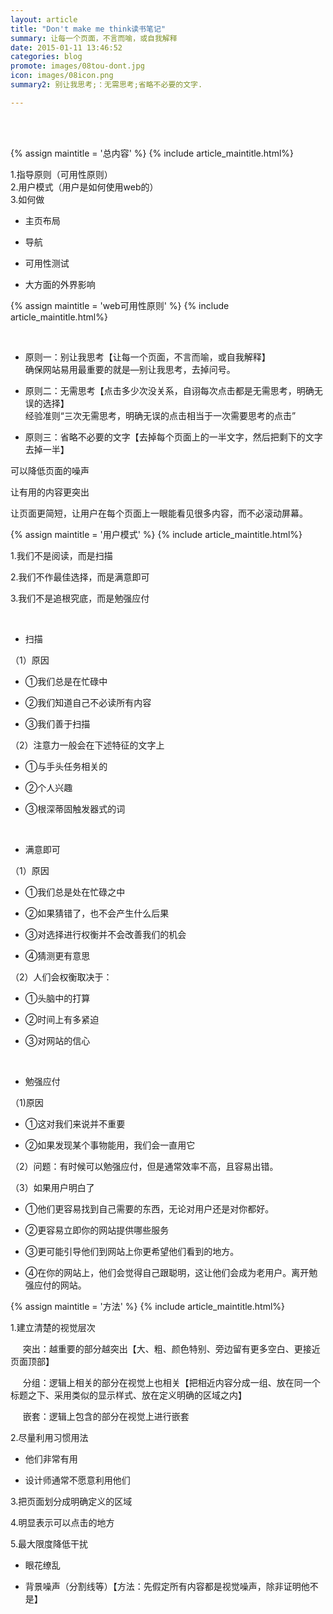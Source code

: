 ```yaml
---
layout: article
title: "Don't make me think读书笔记"
summary: 让每一个页面，不言而喻，或自我解释
date: 2015-01-11 13:46:52
categories: blog
promote: images/08tou-dont.jpg
icon: images/08icon.png
summary2: 别让我思考;：无需思考;省略不必要的文字.

---
```

<br><br>


{% assign maintitle = '总内容' %}
{% include article_maintitle.html%}

<span class="article_subtitle">1.指导原则（可用性原则）</span> <br>
<span class="article_subtitle">2.用户模式（用户是如何使用web的）</span> <br>
<span class="article_subtitle">3.如何做</span> <br>

* 主页布局<br>

* 导航<br>

* 可用性测试<br>

* 大方面的外界影响<br>


{% assign maintitle = 'web可用性原则' %}
{% include article_maintitle.html%}

<br>

* <span class="article_subtitle">原则一：别让我思考【让每一个页面，不言而喻，或自我解释】</span> <br>
 确保网站易用最重要的就是—别让我思考，去掉问号。

* <span class="article_subtitle">原则二：无需思考【点击多少次没关系，自诩每次点击都是无需思考，明确无误的选择】</span> <br>
 经验准则“三次无需思考，明确无误的点击相当于一次需要思考的点击”

* <span class="article_subtitle">原则三：省略不必要的文字【去掉每个页面上的一半文字，然后把剩下的文字去掉一半】</span> <br>

 可以降低页面的噪声

 让有用的内容更突出

 让页面更简短，让用户在每个页面上一眼能看见很多内容，而不必滚动屏幕。



{% assign maintitle = '用户模式' %}
{% include article_maintitle.html%}

1.我们不是阅读，而是<span class="article_subtitle">扫描</span> <br>

2.我们不作最佳选择，而是<span class="article_subtitle">满意即可</span> <br>

3.我们不是追根究底，而是<span class="article_subtitle">勉强应付</span> <br>

<br>

* <span class="article_subtitle">扫描</span> <br>

（1）原因

- ①我们总是在忙碌中

- ②我们知道自己不必读所有内容

- ③我们善于扫描

（2）注意力一般会在下述特征的文字上

- ①与手头任务相关的

- ②个人兴趣

- ③根深蒂固触发器式的词

<br>

* <span class="article_subtitle">满意即可</span> <br>

（1）原因

- ①我们总是处在忙碌之中

- ②如果猜错了，也不会产生什么后果

- ③对选择进行权衡并不会改善我们的机会

- ④猜测更有意思

（2）人们会权衡取决于：

- ①头脑中的打算

- ②时间上有多紧迫

- ③对网站的信心

<br>

* <span class="article_subtitle">勉强应付</span> <br>

（1)原因

- ①这对我们来说并不重要

- ②如果发现某个事物能用，我们会一直用它

（2）问题：有时候可以勉强应付，但是通常效率不高，且容易出错。

（3）如果用户明白了

- ①他们更容易找到自己需要的东西，无论对用户还是对你都好。

- ②更容易立即你的网站提供哪些服务

- ③更可能引导他们到网站上你更希望他们看到的地方。

- ④在你的网站上，他们会觉得自己跟聪明，这让他们会成为老用户。离开勉强应付的网站。


{% assign maintitle = '方法' %}
{% include article_maintitle.html%}


<span class="article_subtitle">1.建立清楚的视觉层次</span>


&nbsp;&nbsp;&nbsp;&nbsp; 突出：越重要的部分越突出【大、粗、颜色特别、旁边留有更多空白、更接近页面顶部】<br>

&nbsp;&nbsp;&nbsp;&nbsp; 分组：逻辑上相关的部分在视觉上也相关【把相近内容分成一组、放在同一个标题之下、采用类似的显示样式、放在定义明确的区域之内】<br>

&nbsp;&nbsp;&nbsp;&nbsp; 嵌套：逻辑上包含的部分在视觉上进行嵌套<br>


<span class="article_subtitle">2.尽量利用习惯用法</span>

- 他们非常有用

- 设计师通常不愿意利用他们

<span class="article_subtitle">3.把页面划分成明确定义的区域</span>

<span class="article_subtitle">4.明显表示可以点击的地方</span>

<span class="article_subtitle">5.最大限度降低干扰</span>


- 眼花缭乱

- 背景噪声（分割线等）【方法：先假定所有内容都是视觉噪声，除非证明他不是】

<br><br><br><br><br><br>
